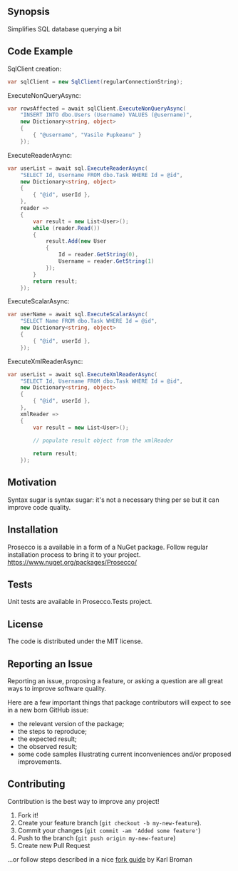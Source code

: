 ﻿## Synopsis

Simplifies SQL database querying a bit

## Code Example

SqlClient creation:

```cs
var sqlClient = new SqlClient(regularConnectionString);
```

ExecuteNonQueryAsync:
```cs
var rowsAffected = await sqlClient.ExecuteNonQueryAsync(
	"INSERT INTO dbo.Users (Username) VALUES (@username)",
	new Dictionary<string, object>
	{
		{ "@username", "Vasile Pupkeanu" }
	});
```

ExecuteReaderAsync:
```cs
var userList = await sql.ExecuteReaderAsync(
	"SELECT Id, Username FROM dbo.Task WHERE Id = @id",
	new Dictionary<string, object>
	{
		{ "@id", userId },
	},
	reader =>
	{
		var result = new List<User>();
		while (reader.Read())
		{
			result.Add(new User
			{
				Id = reader.GetString(0),
				Username = reader.GetString(1)
			});
		}
		return result;
	});
```

ExecuteScalarAsync:
```cs
var userName = await sql.ExecuteScalarAsync(
	"SELECT Name FROM dbo.Task WHERE Id = @id",
	new Dictionary<string, object>
	{
		{ "@id", userId },
	});
```

ExecuteXmlReaderAsync:
```cs
var userList = await sql.ExecuteXmlReaderAsync(
	"SELECT Id, Username FROM dbo.Task WHERE Id = @id",
	new Dictionary<string, object>
	{
		{ "@id", userId },
	},
	xmlReader =>
	{
		var result = new List<User>();
		
		// populate result object from the xmlReader

		return result;
	});
```

## Motivation

Syntax sugar is syntax sugar: it's not a necessary thing per se but it can improve code quality.

## Installation

Prosecco is a available in a form of a NuGet package.
Follow regular installation process to bring it to your project.
https://www.nuget.org/packages/Prosecco/

## Tests

Unit tests are available in Prosecco.Tests project.

## License

The code is distributed under the MIT license.

## Reporting an Issue

Reporting an issue, proposing a feature, or asking a question are all great ways to improve software quality.

Here are a few important things that package contributors will expect to see in a new born GitHub issue:
* the relevant version of the package;
* the steps to reproduce;
* the expected result;
* the observed result;
* some code samples illustrating current inconveniences and/or proposed improvements.

## Contributing

Contribution is the best way to improve any project!

1. Fork it!
2. Create your feature branch (```git checkout -b my-new-feature```).
3. Commit your changes (```git commit -am 'Added some feature'```)
4. Push to the branch (```git push origin my-new-feature```)
5. Create new Pull Request

...or follow steps described in a nice [fork guide](http://kbroman.org/github_tutorial/pages/fork.html) by Karl Broman
